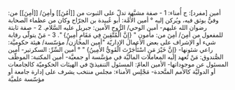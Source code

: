 ‌أمين [مفرد]: ج أُمناء:
1 - صفة مشبَّهة تدلّ على الثبوت من [[أمُنَ]] وأمِنَ/ [[أمِنَ]] من: وفيٌّ يوثق فيه، ويُركن إليه ° ‌أمين الأُمَّة: أبو عُبيدة بن الجرّاح وكان من عظماء الصحابة رضوان الله عليهم- ‌أمين الوحي/ الرُّوح الأمين: جبريل عليه السَّلام.
2 - صفة ثابتة للمفعول من أمِنَ/ أمِنَ من: مأمون " {إِنَّ الْمُتَّقِينَ فِي مَقَامٍ ‌أَمِينٍُ} ".
3 - مَنْ يتولّى رقابة شيء أو الإشراف على بعض الأعمال الإداريّة "‌أمين المخازن/ مؤسّسة/ هيئة حكوميَّة: راعي شئونها- {إِنَّ خَيْرَ مَنِ اسْتَأْجَرْتَ الْقَوِيُّ الأَمِينُ} " ° ‌أمين السِّرِّ: السكرتير- ‌أمين الصُّندوق: مَنْ تُعهد إليه المعاملات الماليَّة في مؤسَّسة أو جمعيَّة- ‌أمين المكتبة: الموظّف المسئول عن موجوداتها- الأمين العامّ: المسئول التنفيذيّ في الهيئات الحكوميّة كالجامعات أو الدوليَّة كالأمم المتَّحدة- مَجْلِس الأمناء: مجلس منتخب يشرف على إدارة جامعة أو مؤسّسة علميَّة